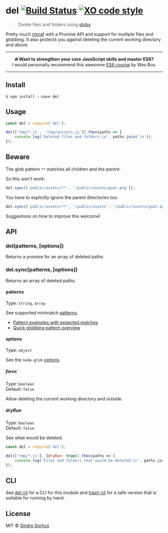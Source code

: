 # del [![Build Status](https://travis-ci.org/sindresorhus/del.svg?branch=master)](https://travis-ci.org/sindresorhus/del) [![XO code style](https://img.shields.io/badge/code_style-XO-5ed9c7.svg)](https://github.com/sindresorhus/xo)

> Delete files and folders using [globs](https://github.com/isaacs/minimatch#usage)

Pretty much [rimraf](https://github.com/isaacs/rimraf) with a Promise API and support for multiple files and globbing. It also protects you against deleting the current working directory and above.

---

<p align="center"><b>🔥 Want to strengthen your core JavaScript skills and master ES6?</b><br>I would personally recommend this awesome <a href="https://ES6.io/friend/AWESOME">ES6 course</a> by Wes Bos.</p>

---


## Install

```
$ npm install --save del
```


## Usage

```js
const del = require('del');

del(['tmp/*.js', '!tmp/unicorn.js']).then(paths => {
	console.log('Deleted files and folders:\n', paths.join('\n'));
});
```


## Beware

The glob pattern `**` matches all children and *the parent*.

So this won't work:

```js
del.sync(['public/assets/**', '!public/assets/goat.png']);
```

You have to explicitly ignore the parent directories too:

```js
del.sync(['public/assets/**', '!public/assets', '!public/assets/goat.png']);
```

Suggestions on how to improve this welcome!


## API

### del(patterns, [options])

Returns a promise for an array of deleted paths.

### del.sync(patterns, [options])

Returns an array of deleted paths.

#### patterns

Type: `string`, `array`

See supported minimatch [patterns](https://github.com/isaacs/minimatch#usage).

- [Pattern examples with expected matches](https://github.com/sindresorhus/multimatch/blob/master/test.js)
- [Quick globbing pattern overview](https://github.com/sindresorhus/multimatch#globbing-patterns)

#### options

Type: `object`

See the `node-glob` [options](https://github.com/isaacs/node-glob#options).

##### force

Type: `boolean`  
Default: `false`

Allow deleting the current working directory and outside.

##### dryRun

Type: `boolean`  
Default: `false`

See what would be deleted.

```js
const del = require('del');

del(['tmp/*.js'], {dryRun: true}).then(paths => {
	console.log('Files and folders that would be deleted:\n', paths.join('\n'));
});
```


## CLI

See [del-cli](https://github.com/sindresorhus/del-cli) for a CLI for this module and [trash-cli](https://github.com/sindresorhus/trash-cli) for a safe version that is suitable for running by hand.


## License

MIT © [Sindre Sorhus](http://sindresorhus.com)
